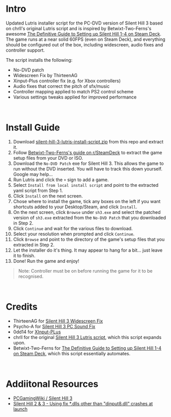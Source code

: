 # Intro
Updated Lutris installer script for the PC-DVD version of Silent Hill 3 based on chrll's original Lutris script and is inspired by Betwixt-Two-Ferns's awesome [The Definitive Guide to Setting up Silent Hill 1-4 on Steam Deck](https://www.reddit.com/r/SteamDeck/comments/wziuwc/the_definitive_guide_to_setting_up_silent_hill_14/). The game runs at a near solid 60FPS (even on Steam Deck), and everything should be configured out of the box, including widescreen, audio fixes and controller support.

The script installs the following:
- No-DVD patch
- Widescreen Fix by ThirteenAG
- Xinput-Plus controller fix (e.g. for Xbox controllers)
- Audio fixes that correct the pitch of sfx/music
- Controller mapping applied to match PS2 control scheme
- Various settings tweaks applied for improved performance



<br>

# Install Guide

1. Download [silent-hill-3-lutris-install-script.zip](https://github.com/eskay993/gamefiles/raw/main/silent-hill-3/silent-hill-3-lutris-install-script.zip) from this repo and extract it.
1. Follow [Betwixt-Two-Ferns's guide on r/SteamDeck](https://www.reddit.com/r/SteamDeck/comments/wziuwc/the_definitive_guide_to_setting_up_silent_hill_14/) to  extract the game setup files from your DVD or ISO.
2. Download the `No-DVD Patch` exe for Silent Hill 3. This allows the game to run without the DVD inserted. You will have to track this down yourself. Google may help...
2. Run Lutris and click the `+` sign to add a game.
3. Select `Install from local install script` and point to the extracted yaml script from Step 1.
4. Click `Install` on the next screen.
5. Chose where to install the game, tick any boxes on the left if you want shortcuts added to your Desktop/Steam, and click `Install`.
6. On the next screen, click `Browse` under `sh3.exe` and select the patched version of `sh3.exe` extracted from the `No-DVD Patch` that you downloaded in Step 2.
7. Click `Continue` and wait for the various files to download.
8. Select your resolution when prompted and click `Continue`.
9. Click `Browse` and point to the directory of the game's setup files that you extracted in Step 2.
10. Let the installer do it's thing. It may appear to hang for a bit... just leave it to finish.
11. Done!  Run the game and enjoy!
> Note: Controller must be on before running the game for it to be recognised.

<br>

# Credits
- ThirteenAG for [Silent Hill 3 Widescreen Fix ](https://thirteenag.github.io/wfp#sh3)
- Psycho-A for [Silent Hill 3 PC Sound Fix](https://community.pcgamingwiki.com/files/file/1867-silent-hill-3-pc-sound-fix/)
- 0dd14 for [XInput-PLus](https://sites.google.com/site/0dd14lab/xinput-plus)
- chrll for the original [Silent Hill 3 Lutris script](https://lutr.is/games/silent-hill-3/), which this script expands upon.
- Betwixt-Two-Ferns for [The Definitive Guide to Setting up Silent Hill 1-4 on Steam Deck](https://www.reddit.com/r/SteamDeck/comments/wziuwc/the_definitive_guide_to_setting_up_silent_hill_14/), which this script essentially automates.

<br>

# Addiitonal Resources
- [PCGamingWiki / Silent Hill 3](https://www.pcgamingwiki.com/wiki/Silent_Hill_3)
- [Silent Hill 2 & 3 - Using fix *.dlls other than "dinput8.dll" crashes at launch](https://github.com/ThirteenAG/WidescreenFixesPack/issues/264)
